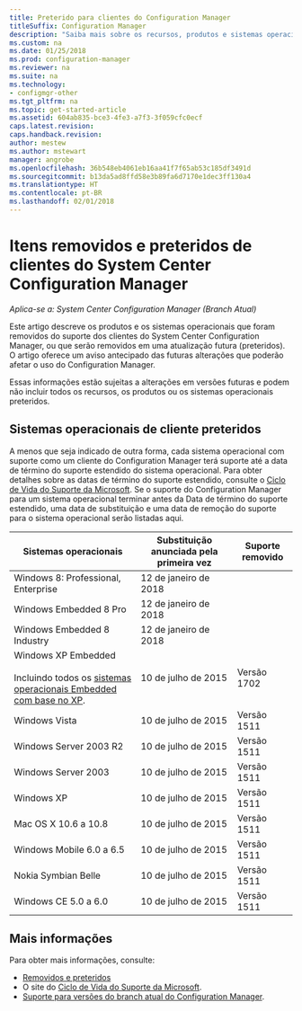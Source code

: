 ```yaml
---
title: Preterido para clientes do Configuration Manager
titleSuffix: Configuration Manager
description: "Saiba mais sobre os recursos, produtos e sistemas operacionais que não são mais compatíveis com clientes do System Center Configuration Manager."
ms.custom: na
ms.date: 01/25/2018
ms.prod: configuration-manager
ms.reviewer: na
ms.suite: na
ms.technology:
- configmgr-other
ms.tgt_pltfrm: na
ms.topic: get-started-article
ms.assetid: 604ab835-bce3-4fe3-a7f3-3f059cfc0ecf
caps.latest.revision: 
caps.handback.revision: 
author: mestew
ms.author: mstewart
manager: angrobe
ms.openlocfilehash: 36b548eb4061eb16aa41f7f65ab53c185df3491d
ms.sourcegitcommit: b13da5ad8ffd58e3b89fa6d7170e1dec3ff130a4
ms.translationtype: HT
ms.contentlocale: pt-BR
ms.lasthandoff: 02/01/2018
---
```

# <a name="removed-and-deprecated-items-for-system-center-configuration-manager-clients"></a>Itens removidos e preteridos de clientes do System Center Configuration Manager

*Aplica-se a: System Center Configuration Manager (Branch Atual)*

Este artigo descreve os produtos e os sistemas operacionais que foram removidos do suporte dos clientes do System Center Configuration Manager, ou que serão removidos em uma atualização futura (preteridos). O artigo oferece um aviso antecipado das futuras alterações que poderão afetar o uso do Configuration Manager.  

Essas informações estão sujeitas a alterações em versões futuras e podem não incluir todos os recursos, os produtos ou os sistemas operacionais preteridos.  

## <a name="deprecated-client-operating-systems"></a>Sistemas operacionais de cliente preteridos  

 A menos que seja indicado de outra forma, cada sistema operacional com suporte como um cliente do Configuration Manager terá suporte até a data de término do suporte estendido do sistema operacional. Para obter detalhes sobre as datas de término do suporte estendido, consulte o [Ciclo de Vida do Suporte da Microsoft](https://support.microsoft.com/lifecycle). Se o suporte do Configuration Manager para um sistema operacional terminar antes da Data de término do suporte estendido, uma data de substituição e uma data de remoção do suporte para o sistema operacional serão listadas aqui.  

|**Sistemas operacionais**|**Substituição anunciada pela primeira vez**|**Suporte removido**|  
|-|-|-|
|Windows 8: Professional, Enterprise|12 de janeiro de 2018||
|Windows Embedded 8 Pro|12 de janeiro de 2018||
|Windows Embedded 8 Industry|12 de janeiro de 2018||
|Windows XP Embedded <br><br> Incluindo todos os [sistemas operacionais Embedded com base no XP](/sccm/core/plan-design/configs/supported-operating-systems-for-clients-and-devices#windows-embedded-computers).|10 de julho de 2015|Versão 1702| 
|Windows Vista|10 de julho de 2015|Versão 1511| 
|Windows Server 2003 R2|10 de julho de 2015|Versão 1511|
|Windows Server 2003|10 de julho de 2015|Versão 1511|   
|Windows XP|10 de julho de 2015|Versão 1511|  
|Mac OS X 10.6 a 10.8|10 de julho de 2015|Versão 1511|  
|Windows Mobile 6.0 a 6.5|10 de julho de 2015|Versão 1511|  
|Nokia Symbian Belle|10 de julho de 2015|Versão 1511|  
|Windows CE 5.0 a 6.0|10 de julho de 2015|Versão 1511|  


## <a name="more-information"></a>Mais informações
Para obter mais informações, consulte:
 - [Removidos e preteridos](/sccm/core/plan-design/changes/deprecated/removed-and-deprecated)
 - O site do [Ciclo de Vida do Suporte da Microsoft](https://support.microsoft.com/lifecycle).
 - [Suporte para versões do branch atual do Configuration Manager](/sccm/core/servers/manage/current-branch-versions-supported).